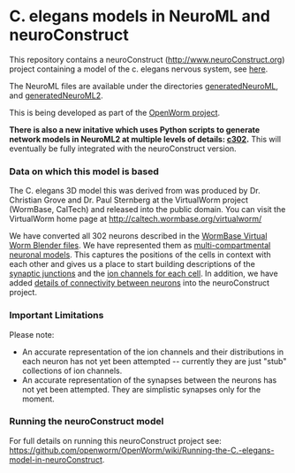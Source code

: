C. elegans models in NeuroML and neuroConstruct
==============================================

This repository contains a neuroConstruct (http://www.neuroConstruct.org) project containing a model of the c. elegans nervous system, see [here](https://github.com/openworm/CElegansNeuroML/tree/master/CElegans).

The NeuroML files are available under the directories [generatedNeuroML](https://github.com/openworm/CElegansNeuroML/tree/master/CElegans/generatedNeuroML), and [generatedNeuroML2](https://github.com/openworm/CElegansNeuroML/tree/master/CElegans/generatedNeuroML).

This is being developed as part of the [OpenWorm project](http://www.openworm.org).

**There is also a new initative which uses Python scripts to generate network models in NeuroML2 at multiple levels of details: [c302](https://github.com/openworm/CElegansNeuroML/tree/master/CElegans/pythonScripts/c302).** This will eventually be fully integrated with the neuroConstruct version.

### Data on which this model is based

The C. elegans 3D model this was derived from was produced by Dr. Christian Grove and Dr. Paul Sternberg at the VirtualWorm project (WormBase, CalTech) and released into the public domain. You can visit the VirtualWorm home page at http://caltech.wormbase.org/virtualworm/

We have converted all 302 neurons described in the [WormBase Virtual Worm Blender files](https://github.com/openworm/OpenWorm/wiki/Virtual-Worm-Blender-Files).  We have represented them as [multi-compartmental neuronal models](http://en.wikipedia.org/wiki/Biological_neuron_models#Expanded_neuron_models).  This captures the positions of the cells in context with each other and gives us a place to start building descriptions of the [synaptic junctions](http://en.wikipedia.org/wiki/Synapse) and the [ion channels for each cell](http://en.wikipedia.org/wiki/Ion_channel).  In addition, we have added [details of connectivity between neurons](https://docs.google.com/spreadsheet/ccc?key=0Avt3mQaA-HaMdHZuZnFuZmI5Q1VRU0VMekZ5d1QyZVE&hl=en_US#gid=0) into the neuroConstruct project.

### Important Limitations

Please note: 

* An accurate representation of the ion channels and their distributions in each neuron has not yet been attempted -- currently they are just "stub" collections of ion channels.
* An accurate representation of the synapses between the neurons has not yet been attempted.  They are simplistic synapses only for the moment.


### Running the neuroConstruct model

For full details on running this neuroConstruct project see: 
https://github.com/openworm/OpenWorm/wiki/Running-the-C.-elegans-model-in-neuroConstruct.



